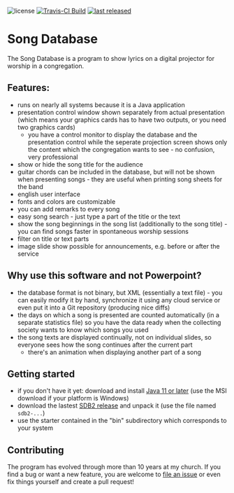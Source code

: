 ![license](https://img.shields.io/github/license/mathisdt/sdb2.svg?style=flat) [![Travis-CI Build](https://img.shields.io/travis/mathisdt/sdb2.svg?label=Travis-CI%20Build&style=flat)](https://travis-ci.org/mathisdt/sdb2/) [![last released](https://img.shields.io/github/release-date/mathisdt/sdb2.svg?label=last%20released&style=flat)](https://github.com/mathisdt/sdb2/releases)

# Song Database

The Song Database is a program to show lyrics on a digital projector for worship in a congregation.

## Features:

- runs on nearly all systems because it is a Java application
- presentation control window shown separately from actual presentation (which means your graphics cards has
  to have two outputs, or you need two graphics cards)
  - you have a control monitor to display the database and the presentation control while the seperate
    projection screen shows only the content which the congregation wants to see - no confusion, very professional
- show or hide the song title for the audience
- guitar chords can be included in the database, but will not be shown when presenting songs - they are
  useful when printing song sheets for the band
- english user interface
- fonts and colors are customizable
- you can add remarks to every song
- easy song search - just type a part of the title or the text
- show the song beginnings in the song list (additionally to the song title) - you can find songs faster
  in spontaneous worship sessions
- filter on title or text parts
- image slide show possible for announcements, e.g. before or after the service

## Why use this software and not Powerpoint?

- the database format is not binary, but XML (essentially a text file) - you can easily modify it by hand,
  synchronize it using any cloud service or even put it into a Git repository (producing nice diffs)
- the days on which a song is presented are counted automatically (in a separate statistics file)
  so you have the data ready when the collecting society wants to know which songs you used
- the song texts are displayed continually, not on individual slides, so everyone sees how the song continues
  after the current part
  - there's an animation when displaying another part of a song

## Getting started

- if you don't have it yet: download and install [Java 11 or later](https://github.com/ojdkbuild/ojdkbuild#readme)
  (use the MSI download if your platform is Windows)
- download the lastest [SDB2 release](https://github.com/mathisdt/sdb2/releases/latest) and unpack it
  (use the file named `sdb2-...`)
- use the starter contained in the "bin" subdirectory which corresponds to your system

## Contributing

The program has evolved through more than 10 years at my church. If you find a bug or want a new feature,
you are welcome to [file an issue](https://github.com/mathisdt/sdb2/issues)
or even fix things yourself and create a pull request!
